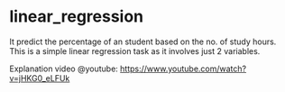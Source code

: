 # linear_regression
It predict the percentage of an student based on the no. of study hours. This is a simple linear regression task as it involves just 2 variables.

Explanation video @youtube: https://www.youtube.com/watch?v=jHKG0_eLFUk

